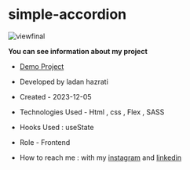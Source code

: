 # simple-accordion
![viewfinal](https://github.com/ladan-hazrati-web/simple-accordion/assets/119695832/5ea83226-eeb8-40c5-bf2b-95e2a653cc45)

**You can see information about my project**

- [Demo Project](https://ladan-hazrati-web.github.io/simple-accordion/)

- Developed by ladan hazrati

- Created - 2023-12-05

- Technologies Used - Html , css , Flex , SASS

- Hooks Used : useState 

- Role - Frontend

- How to reach me : with my [instagram](https://www.instagram.com/ladan_hazrati_web) and [linkedin](https://www.linkedin.com/in/ladan-hazrati-web)
